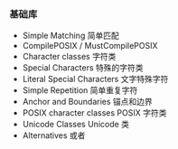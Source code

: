 ### 基础库

* Simple Matching 简单匹配 
* CompilePOSIX / MustCompilePOSIX
* Character classes 字符类 
* Special Characters 特殊的字符类 
* Literal Special Characters 文字特殊字符 
* Simple Repetition 简单重复字符
* Anchor and Boundaries 锚点和边界 
* POSIX character classes POSIX 字符类 
* Unicode Classes Unicode 类 
* Alternatives 或者


